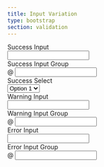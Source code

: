 ```yaml
---
title: Input Variation
type: bootstrap
section: validation
---
```


<form class="form-grid">
	<div class="form-row has-success has-feedback">
		<div class="form-label">
			<label>Success Input</label>
		</div>
		<div class="form-response">
			<input type="text" class="form-control" />
		</div>
	</div>
	<div class="form-row has-success has-feedback">
		<div class="form-label">
			<label>Success Input Group</label>
		</div>
		<div class="form-response">
			<div class="input-group">
				<span class="input-group-addon">@</span>
				<input type="text" class="form-control" />
			</div>
		</div>
	</div>
	<div class="form-row has-success has-feedback">
		<div class="form-label">
			<label>Success Select</label>
		</div>
		<div class="form-response">
			<div class="select">
				<select class="form-control">
					<option>Option 1</option>
					<option>Option 2</option>
					<option>Option 3</option>
					<option>Option 4</option>
					<option>Option 5</option>
				</select>
			</div>
		</div>
	</div>
	<div class="form-row has-warning has-feedback">
		<div class="form-label">
			<label>Warning Input</label>
		</div>
		<div class="form-response">
			<input type="text" class="form-control" />
		</div>
	</div>
	<div class="form-row has-warning has-feedback">
		<div class="form-label">
			<label>Warning Input Group</label>
		</div>
		<div class="form-response">
			<div class="input-group">
				<span class="input-group-addon">@</span>
				<input type="text" class="form-control" />
			</div>
		</div>
	</div>
	<div class="form-row has-danger has-feedback">
		<div class="form-label">
			<label>Error Input</label>
		</div>
		<div class="form-response">
			<input type="text" class="form-control" />
		</div>
	</div>
	<div class="form-row has-danger has-feedback">
		<div class="form-label">
			<label>Error Input Group</label>
		</div>
		<div class="form-response">
			<div class="input-group">
				<span class="input-group-addon">@</span>
				<input type="text" class="form-control" />
			</div>
		</div>
	</div>
</form>
